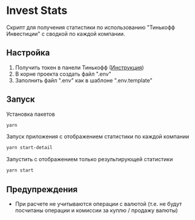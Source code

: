 # Invest Stats
Скрипт для получения статистики по использованию "Тинькофф Инвестиции" с сводкой по каждой компании.


## Настройка
1. Получить токен в панели Тинькофф ([Инструкция](https://tinkoffcreditsystems.github.io/invest-openapi/auth/))
2. В корне проекта создать файл ".env"
3. Заполнить файл ".env" как в шаблоне ".env.template"


## Запуск
Установка пакетов
```bash
yarn
```

Запуск приложения с отображением статистики по каждой компании
```bash
yarn start-detail
```

Запустить с отображением только результирующей статистики
```bash
yarn start
```


## Предупреждения
- При расчете не учитываются операции с валютой (т.е. не будут посчитаны операции и комиссии за куплю / продажу валюты)
